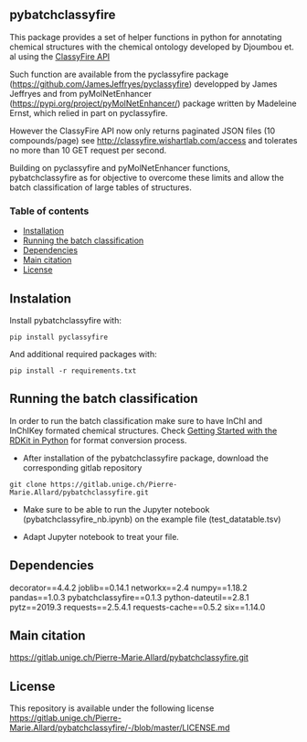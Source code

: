 ## pybatchclassyfire


This package provides a set of helper functions in python for 
annotating chemical structures with the chemical ontology developed by 
Djoumbou et. al using the [ClassyFire API](http://classyfire.wishartlab.com/)

Such function are available from the pyclassyfire package (https://github.com/JamesJeffryes/pyclassyfire) developped by James Jeffryes and from pyMolNetEnhancer (https://pypi.org/project/pyMolNetEnhancer/) package written by Madeleine Ernst, which relied in part on pyclassyfire.

However the ClassyFire API now only returns paginated JSON files (10 compounds/page) see <http://classyfire.wishartlab.com/access> and tolerates no more than 10 GET request per second.

Building on pyclassyfire and pyMolNetEnhancer functions, pybatchclassyfire as for objective to overcome these limits and allow the batch classification of large tables of structures.



### Table of contents

* [Installation](#installation)
* [Running the batch classification](#running_instructions)
* [Dependencies](#dependencies)
* [Main citation](#main_citation)
* [License](#license)



## Instalation <a name="instalation"></a>

Install pybatchclassyfire with:

 `pip install pyclassyfire`

And additional required packages with:

 `pip install -r requirements.txt`


## Running the batch classification <a name="running_instructions"></a>
 
In order to run the batch classification make sure to have InChI and InChIKey formated chemical structures.
Check [Getting Started with the RDKit in Python](https://www.rdkit.org/docs/GettingStartedInPython.html) for format conversion process.

 
* After installation of the pybatchclassyfire package, download the corresponding gitlab repository

 `git clone https://gitlab.unige.ch/Pierre-Marie.Allard/pybatchclassyfire.git`

* Make sure to be able to run the Jupyter notebook (pybatchclassyfire_nb.ipynb) on the example file (test_datatable.tsv)

* Adapt Jupyter notebook to treat your file.


## Dependencies <a name="dependencies"></a>

decorator==4.4.2
joblib==0.14.1
networkx==2.4
numpy==1.18.2
pandas==1.0.3
pybatchclassyfire==0.1.3
python-dateutil==2.8.1
pytz==2019.3
requests==2.5.4.1
requests-cache==0.5.2
six==1.14.0


## Main citation <a name="main_citation"></a>

https://gitlab.unige.ch/Pierre-Marie.Allard/pybatchclassyfire.git

## License <a name="license"></a>
This repository is available under the following license https://gitlab.unige.ch/Pierre-Marie.Allard/pybatchclassyfire/-/blob/master/LICENSE.md



